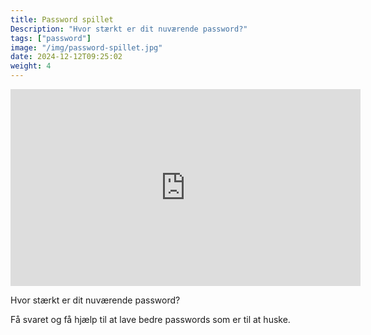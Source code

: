 ```yaml
---
title: Password spillet
Description: "Hvor stærkt er dit nuværende password?"
tags: ["password"]
image: "/img/password-spillet.jpg"
date: 2024-12-12T09:25:02
weight: 4
---
```


<iframe width="560" height="315" src="https://www.youtube.com/embed/tKM4iqwZtAI?si=pdihiVTcFVeNm1Fo" title="YouTube video player" frameborder="0" allow="accelerometer; autoplay; clipboard-write; encrypted-media; gyroscope; picture-in-picture; web-share" referrerpolicy="strict-origin-when-cross-origin" allowfullscreen></iframe>

Hvor stærkt er dit nuværende password?

Få svaret og få hjælp til at lave bedre passwords som er til at huske.
